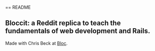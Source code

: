 == README

## Bloccit: a Reddit replica to teach the fundamentals of web development and Rails.

Made with Chris Beck at [Bloc](http://bloc.io).